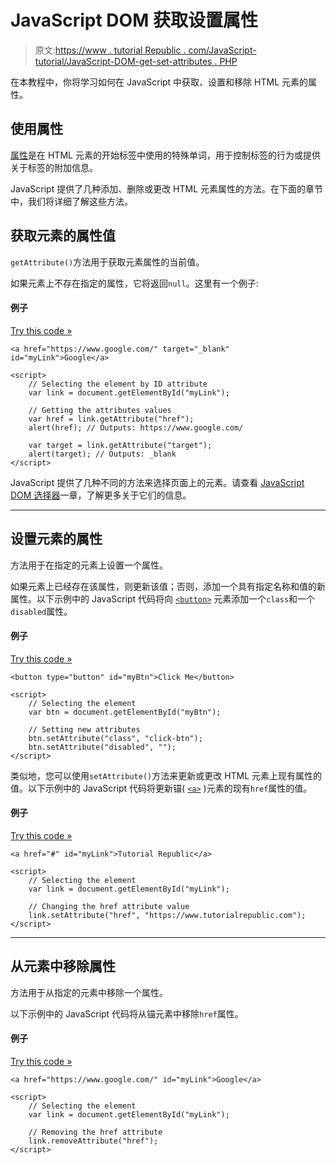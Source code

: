# JavaScript DOM 获取设置属性

> 原文:[https://www . tutorial Republic . com/JavaScript-tutorial/JavaScript-DOM-get-set-attributes . PHP](https://www.tutorialrepublic.com/javascript-tutorial/javascript-dom-get-set-attributes.php)

在本教程中，你将学习如何在 JavaScript 中获取、设置和移除 HTML 元素的属性。

## 使用属性

[属性](/html-tutorial/html-attributes.php)是在 HTML 元素的开始标签中使用的特殊单词，用于控制标签的行为或提供关于标签的附加信息。

JavaScript 提供了几种添加、删除或更改 HTML 元素属性的方法。在下面的章节中，我们将详细了解这些方法。

## 获取元素的属性值

`getAttribute()`方法用于获取元素属性的当前值。

如果元素上不存在指定的属性，它将返回`null`。这里有一个例子:

#### 例子

[Try this code »](../codelab.php?topic=javascript&file=get-the-value-of-an-attribute "Try this code using online Editor")

```
<a href="https://www.google.com/" target="_blank" id="myLink">Google</a>

<script>
    // Selecting the element by ID attribute
    var link = document.getElementById("myLink");

    // Getting the attributes values
    var href = link.getAttribute("href");
    alert(href); // Outputs: https://www.google.com/

    var target = link.getAttribute("target");
    alert(target); // Outputs: _blank
</script>
```

JavaScript 提供了几种不同的方法来选择页面上的元素。请查看 [JavaScript DOM 选择器](javascript-dom-selectors.php)一章，了解更多关于它们的信息。

* * *

## 设置元素的属性

方法用于在指定的元素上设置一个属性。

如果元素上已经存在该属性，则更新该值；否则，添加一个具有指定名称和值的新属性。以下示例中的 JavaScript 代码将向 [`<button>`](/html-reference/html-button-tag.php) 元素添加一个`class`和一个`disabled`属性。

#### 例子

[Try this code »](../codelab.php?topic=javascript&file=set-an-attribute-on-an-element "Try this code using online Editor")

```
<button type="button" id="myBtn">Click Me</button>

<script>
    // Selecting the element
    var btn = document.getElementById("myBtn");

    // Setting new attributes
    btn.setAttribute("class", "click-btn");
    btn.setAttribute("disabled", "");
</script>
```

类似地，您可以使用`setAttribute()`方法来更新或更改 HTML 元素上现有属性的值。以下示例中的 JavaScript 代码将更新锚( [`<a>`](/html-reference/html-a-tag.php) )元素的现有`href`属性的值。

#### 例子

[Try this code »](../codelab.php?topic=javascript&file=change-the-value-of-an-attribute "Try this code using online Editor")

```
<a href="#" id="myLink">Tutorial Republic</a>

<script>
    // Selecting the element
    var link = document.getElementById("myLink");

    // Changing the href attribute value
    link.setAttribute("href", "https://www.tutorialrepublic.com");
</script>
```

* * *

## 从元素中移除属性

方法用于从指定的元素中移除一个属性。

以下示例中的 JavaScript 代码将从锚元素中移除`href`属性。

#### 例子

[Try this code »](../codelab.php?topic=javascript&file=remove-an-attribute-from-an-element "Try this code using online Editor")

```
<a href="https://www.google.com/" id="myLink">Google</a>

<script>
    // Selecting the element
    var link = document.getElementById("myLink");

    // Removing the href attribute
    link.removeAttribute("href");
</script>
```